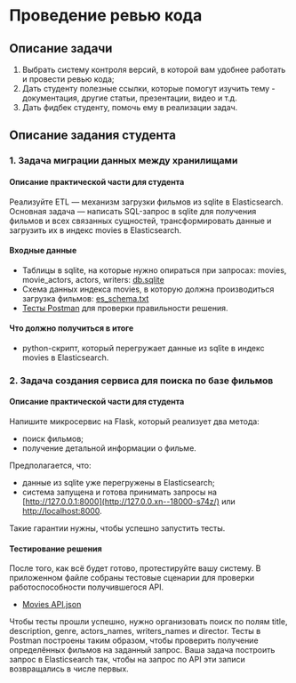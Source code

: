 # Проведение ревью кода

## Описание задачи
1. Выбрать систему контроля версий, в которой вам удобнее работать и провести ревью кода;
2. Дать студенту полезные ссылки, которые помогут изучить тему - документация, другие статьи, презентации, видео и т.д.
3. Дать фидбек студенту, помочь ему в реализации задач.

## Описание задания студента

### 1. Задача миграции данных между хранилищами

#### Описание практической части для студента
Реализуйте ETL — механизм загрузки фильмов из sqlite в Elasticsearch. Основная задача — написать SQL-запрос в sqlite для получения фильмов и всех связанных сущностей, трансформировать данные и загрузить их в индекс movies в Elasticsearch.

#### Входные данные
- Таблицы в sqlite, на которые нужно опираться при запросах: movies, movie_actors, actors, writers: [db.sqlite](https://disk.yandex.ru/d/WO_ff-4DSDM4dw)
- Схема данных индекса movies, в которую должна производиться загрузка фильмов: [es_schema.txt](https://code.s3.yandex.net/middle-python/learning-materials/es_schema.txt)
- [Тесты Postman](https://code.s3.yandex.net/middle-python/learning-materials/ETLTests.json) для проверки правильности решения.

#### Что должно получиться в итоге
- python-скрипт, который перегружает данные из sqlite в индекс movies в Elasticsearch.

### 2. Задача создания сервиса для поиска по базе фильмов

#### Описание практической части для студента
Напишите микросервис на Flask, который реализует два метода:
- поиск фильмов;
- получение детальной информации о фильме.

Предполагается, что:
- данные из sqlite уже перегружены в Elasticsearch;
- система запущена и готова принимать запросы на [http://127.0.0.1:8000](http://127.0.0.xn--18000-s74z/) или [http://localhost:8000](http://xn--localhost8000-cu96d/).

Такие гарантии нужны, чтобы успешно запустить тесты.

#### Тестирование решения
После того, как всё будет готово, протестируйте вашу систему. В приложенном файле собраны тестовые сценарии для проверки работоспособности получившегося API.

- [Movies API.json](https://code.s3.yandex.net/middle-python/learning-materials/Movies%20API.json)

Чтобы тесты прошли успешно, нужно организовать поиск по полям title, description, genre, actors_names, writers_names и director. Тесты в Postman построены таким образом, чтобы проверить получение определённых фильмов на заданный запрос. Ваша задача построить запрос в Elasticsearch так, чтобы на запрос по API эти записи возвращались в числе первых.